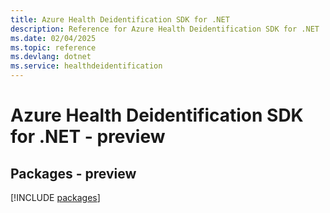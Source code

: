 ```yaml
---
title: Azure Health Deidentification SDK for .NET
description: Reference for Azure Health Deidentification SDK for .NET
ms.date: 02/04/2025
ms.topic: reference
ms.devlang: dotnet
ms.service: healthdeidentification
---
```

# Azure Health Deidentification SDK for .NET - preview
## Packages - preview
[!INCLUDE [packages](health-deidentification-index.md)]